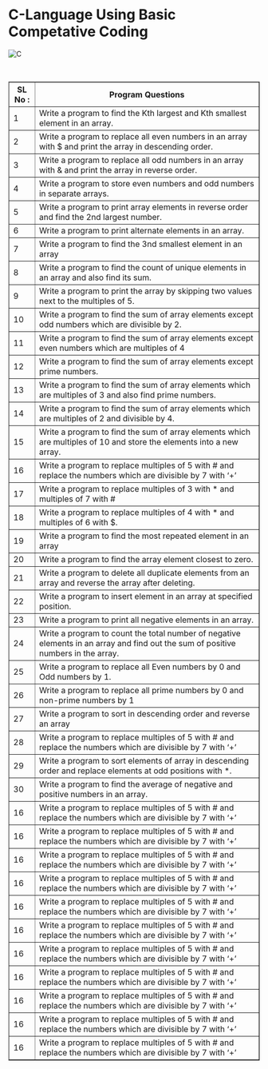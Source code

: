 # C-Language Using Basic Competative Coding

![C](https://img.shields.io/badge/c-%2300599C.svg?style=for-the-badge&logo=c&logoColor=white)


<br>
<table border="1">
        <tr>
            <th>
                SL No :
            </th>
            <th>
                Program Questions
            </th>
        </tr>
        <tr>
            <td>
                1
            </td>
            <td>
                 Write a program to find the Kth largest and Kth smallest element in an array.
            </td>
        </tr>
        <tr>
            <td>
                2
            </td>
            <td>
                Write a program to replace all even numbers in an array with $ and print the array in descending order.
            </td>
        </tr>
        <tr>
            <td>
                3
            </td>
            <td>
                  Write a program to replace all odd numbers in an array with & and print the array in reverse order.
            </td>
        </tr>
        <tr>
            <td>
                4
            </td>
            <td>
                  Write a program to store even numbers and odd numbers in separate arrays.
            </td>
        </tr>
        <tr>
            <td>
                5
            </td>
            <td>
                  Write a program to print array elements in reverse order and find the 2nd largest number.
            </td>
        </tr>
        <tr>
            <td>
                6
            </td>
            <td>
                  Write a program to print alternate elements in an array.
            </td>
        </tr>
        <tr>
            <td>
                7
            </td>
            <td>
                  Write a program to find the 3nd smallest element in an array
            </td>
        </tr>
        <tr>
            <td>
                8
            </td>
            <td>
                  Write a program to find the count of unique elements in an array and also find its sum.
            </td>
        </tr>
        <tr>
            <td>
                9
            </td>
            <td>
                  Write a program to print the array by skipping two values next to the multiples of 5.
            </td>
        </tr>
        <tr>
            <td>
                10
            </td>
            <td>
                  Write a program to find the sum of array elements except odd numbers which are divisible by 2.
            </td>
        </tr>
        <tr>
            <td>
                11
            </td>
            <td>
                  Write a program to find the sum of array elements except even numbers which are multiples of 4
            </td>
        </tr>
        <tr>
            <td>
                12
            </td>
            <td>
                  Write a program to find the sum of array elements except prime numbers.
            </td>
        </tr>
        <tr>
            <td>
                13
            </td>
            <td>
                  Write a program to find the sum of array elements which are multiples of 3 and also find prime numbers.
            </td>
        </tr>
        <tr>
            <td>
                14
            </td>
            <td>
                  Write a program to find the sum of array elements which are multiples of 2 and divisible by 4.
            </td>
        </tr>
        <tr>
            <td>
                15
            </td>
            <td>
                  Write a program to find the sum of array elements which are multiples of 10 and store the elements into a new array.
            </td>
        </tr>
        <tr>
            <td>
                16
            </td>
            <td>
                  Write a program to replace multiples of 5 with # and replace the numbers which are divisible by 7 with ‘+’
            </td>
        </tr>
        <tr>
            <td>
                17
            </td>
            <td>
                  Write a program to replace multiples of 3 with * and multiples of 7 with #
            </td>
        </tr>
        <tr>
            <td>
                18
            </td>
            <td>
                  Write a program to replace multiples of 4 with * and multiples of 6 with $.
            </td>
        </tr>
        <tr>
            <td>
                19
            </td>
            <td>
                  Write a program to find the most repeated element in an array
            </td>
        </tr>
        <tr>
            <td>
                20
            </td>
            <td>
                  Write a program to find the array element closest to zero.
            </td>
        </tr>
        <tr>
            <td>
                21
            </td>
            <td>
                  Write a program to delete all duplicate elements from an array and reverse the array after deleting.
            </td>
        </tr>
        <tr>
            <td>
                22
            </td>
            <td>
                  Write a program to insert element in an array at specified position.
            </td>
        </tr>
        <tr>
            <td>
                23
            </td>
            <td>
                  Write a program to print all negative elements in an array.
            </td>
        </tr>
        <tr>
            <td>
                24
            </td>
            <td>
                  Write a program to count the total number of negative elements in an array and find out the sum of positive numbers in the array.
            </td>
        </tr>
        <tr>
            <td>
                25
            </td>
            <td>
                  Write a program to replace all Even numbers by 0 and Odd numbers by 1.
            </td>
        </tr>
        <tr>
            <td>
                26
            </td>
            <td>
                  Write a program to replace all prime numbers by 0 and non-prime numbers by 1
            </td>
        </tr>
        <tr>
            <td>
                27
            </td>
            <td>
                  Write a program to sort in descending order and reverse an array
            </td>
        </tr>
        <tr>
            <td>
                28
            </td>
            <td>
                  Write a program to replace multiples of 5 with # and replace the numbers which are divisible by 7 with ‘+’
            </td>
        </tr>
        <tr>
            <td>
                29
            </td>
            <td>
                  Write a program to sort elements of array in descending order and replace elements at odd positions with *.
            </td>
        </tr>
        <tr>
            <td>
                30
            </td>
            <td>
                  Write a program to find the average of negative and positive numbers in an array.
            </td>
        </tr>
        <tr>
            <td>
                16
            </td>
            <td>
                  Write a program to replace multiples of 5 with # and replace the numbers which are divisible by 7 with ‘+’
            </td>
        </tr>
        <tr>
            <td>
                16
            </td>
            <td>
                  Write a program to replace multiples of 5 with # and replace the numbers which are divisible by 7 with ‘+’
            </td>
        </tr>
        <tr>
            <td>
                16
            </td>
            <td>
                  Write a program to replace multiples of 5 with # and replace the numbers which are divisible by 7 with ‘+’
            </td>
        </tr>
        <tr>
            <td>
                16
            </td>
            <td>
                  Write a program to replace multiples of 5 with # and replace the numbers which are divisible by 7 with ‘+’
            </td>
        </tr>
        <tr>
            <td>
                16
            </td>
            <td>
                  Write a program to replace multiples of 5 with # and replace the numbers which are divisible by 7 with ‘+’
            </td>
        </tr>
        <tr>
            <td>
                16
            </td>
            <td>
                  Write a program to replace multiples of 5 with # and replace the numbers which are divisible by 7 with ‘+’
            </td>
        </tr>
        <tr>
            <td>
                16
            </td>
            <td>
                  Write a program to replace multiples of 5 with # and replace the numbers which are divisible by 7 with ‘+’
            </td>
        </tr>
        <tr>
            <td>
                16
            </td>
            <td>
                  Write a program to replace multiples of 5 with # and replace the numbers which are divisible by 7 with ‘+’
            </td>
        </tr>
        <tr>
            <td>
                16
            </td>
            <td>
                  Write a program to replace multiples of 5 with # and replace the numbers which are divisible by 7 with ‘+’
            </td>
        </tr>
        <tr>
            <td>
                16
            </td>
            <td>
                  Write a program to replace multiples of 5 with # and replace the numbers which are divisible by 7 with ‘+’
            </td>
        </tr>
        <tr>
            <td>
                16
            </td>
            <td>
                  Write a program to replace multiples of 5 with # and replace the numbers which are divisible by 7 with ‘+’
            </td>
        </tr>
    </table>
